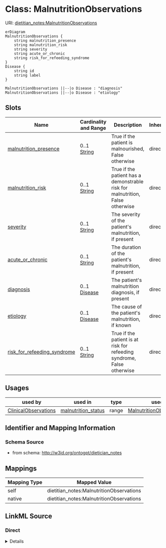 

# Class: MalnutritionObservations



URI: [dietitian_notes:MalnutritionObservations](dietitian_notes:MalnutritionObservations)



```mermaid
erDiagram
MalnutritionObservations {
    string malnutrition_presence  
    string malnutrition_risk  
    string severity  
    string acute_or_chronic  
    string risk_for_refeeding_syndrome  
}
Disease {
    string id  
    string label  
}

MalnutritionObservations ||--|o Disease : "diagnosis"
MalnutritionObservations ||--|o Disease : "etiology"

```



<!-- no inheritance hierarchy -->


## Slots

| Name | Cardinality and Range | Description | Inheritance |
| ---  | --- | --- | --- |
| [malnutrition_presence](malnutrition_presence.md) | 0..1 <br/> [String](String.md) | True if the patient is malnourished, False otherwise | direct |
| [malnutrition_risk](malnutrition_risk.md) | 0..1 <br/> [String](String.md) | True if the patient has a demonstrable risk for malnutrition, False otherwise | direct |
| [severity](severity.md) | 0..1 <br/> [String](String.md) | The severity of the patient's malnutrition, if present | direct |
| [acute_or_chronic](acute_or_chronic.md) | 0..1 <br/> [String](String.md) | The duration of the patient's malnutrition, if present | direct |
| [diagnosis](diagnosis.md) | 0..1 <br/> [Disease](Disease.md) | The patient's malnutrition diagnosis, if present | direct |
| [etiology](etiology.md) | 0..1 <br/> [Disease](Disease.md) | The cause of the patient's malnutrition, if known | direct |
| [risk_for_refeeding_syndrome](risk_for_refeeding_syndrome.md) | 0..1 <br/> [String](String.md) | True if the patient is at risk for refeeding syndrome, False otherwise | direct |





## Usages

| used by | used in | type | used |
| ---  | --- | --- | --- |
| [ClinicalObservations](ClinicalObservations.md) | [malnutrition_status](malnutrition_status.md) | range | [MalnutritionObservations](MalnutritionObservations.md) |






## Identifier and Mapping Information







### Schema Source


* from schema: http://w3id.org/ontogpt/dietician_notes




## Mappings

| Mapping Type | Mapped Value |
| ---  | ---  |
| self | dietitian_notes:MalnutritionObservations |
| native | dietitian_notes:MalnutritionObservations |







## LinkML Source

<!-- TODO: investigate https://stackoverflow.com/questions/37606292/how-to-create-tabbed-code-blocks-in-mkdocs-or-sphinx -->

### Direct

<details>
```yaml
name: MalnutritionObservations
from_schema: http://w3id.org/ontogpt/dietician_notes
attributes:
  malnutrition_presence:
    name: malnutrition_presence
    description: True if the patient is malnourished, False otherwise. N/A if not
      provided.
    from_schema: http://w3id.org/ontogpt/dietician_notes
    rank: 1000
    domain_of:
    - MalnutritionObservations
    range: string
  malnutrition_risk:
    name: malnutrition_risk
    description: True if the patient has a demonstrable risk for malnutrition, False
      otherwise. N/A if not provided.
    from_schema: http://w3id.org/ontogpt/dietician_notes
    rank: 1000
    domain_of:
    - MalnutritionObservations
    range: string
  severity:
    name: severity
    description: The severity of the patient's malnutrition, if present. This may
      be Mild, Moderate, or Severe. In general, a patient receiving less than 50%
      of their estimated energy requirement for greater than 5 days is considered
      to have severe malnutrition. N/A if not provided.
    from_schema: http://w3id.org/ontogpt/dietician_notes
    rank: 1000
    domain_of:
    - MalnutritionObservations
    range: string
  acute_or_chronic:
    name: acute_or_chronic
    description: The duration of the patient's malnutrition, if present. For pediatric
      patients, acute malnutrition is less than 3 months, and chronic malnutrition
      is greater than 3 months. This may be Acute or Chronic. N/A if not provided.
    from_schema: http://w3id.org/ontogpt/dietician_notes
    rank: 1000
    domain_of:
    - MalnutritionObservations
    range: string
  diagnosis:
    name: diagnosis
    description: The patient's malnutrition diagnosis, if present. This should not
      include modifiers like 'severe'. N/A if not provided.
    from_schema: http://w3id.org/ontogpt/dietician_notes
    rank: 1000
    domain_of:
    - MalnutritionObservations
    range: Disease
  etiology:
    name: etiology
    description: The cause of the patient's malnutrition, if known. This may be due
      to acute or chronic disease or social/behavioral factors. N/A if not provided.
    from_schema: http://w3id.org/ontogpt/dietician_notes
    rank: 1000
    domain_of:
    - MalnutritionObservations
    range: Disease
  risk_for_refeeding_syndrome:
    name: risk_for_refeeding_syndrome
    description: True if the patient is at risk for refeeding syndrome, False otherwise.
      N/A if not provided.
    from_schema: http://w3id.org/ontogpt/dietician_notes
    rank: 1000
    domain_of:
    - MalnutritionObservations
    range: string

```
</details>

### Induced

<details>
```yaml
name: MalnutritionObservations
from_schema: http://w3id.org/ontogpt/dietician_notes
attributes:
  malnutrition_presence:
    name: malnutrition_presence
    description: True if the patient is malnourished, False otherwise. N/A if not
      provided.
    from_schema: http://w3id.org/ontogpt/dietician_notes
    rank: 1000
    alias: malnutrition_presence
    owner: MalnutritionObservations
    domain_of:
    - MalnutritionObservations
    range: string
  malnutrition_risk:
    name: malnutrition_risk
    description: True if the patient has a demonstrable risk for malnutrition, False
      otherwise. N/A if not provided.
    from_schema: http://w3id.org/ontogpt/dietician_notes
    rank: 1000
    alias: malnutrition_risk
    owner: MalnutritionObservations
    domain_of:
    - MalnutritionObservations
    range: string
  severity:
    name: severity
    description: The severity of the patient's malnutrition, if present. This may
      be Mild, Moderate, or Severe. In general, a patient receiving less than 50%
      of their estimated energy requirement for greater than 5 days is considered
      to have severe malnutrition. N/A if not provided.
    from_schema: http://w3id.org/ontogpt/dietician_notes
    rank: 1000
    alias: severity
    owner: MalnutritionObservations
    domain_of:
    - MalnutritionObservations
    range: string
  acute_or_chronic:
    name: acute_or_chronic
    description: The duration of the patient's malnutrition, if present. For pediatric
      patients, acute malnutrition is less than 3 months, and chronic malnutrition
      is greater than 3 months. This may be Acute or Chronic. N/A if not provided.
    from_schema: http://w3id.org/ontogpt/dietician_notes
    rank: 1000
    alias: acute_or_chronic
    owner: MalnutritionObservations
    domain_of:
    - MalnutritionObservations
    range: string
  diagnosis:
    name: diagnosis
    description: The patient's malnutrition diagnosis, if present. This should not
      include modifiers like 'severe'. N/A if not provided.
    from_schema: http://w3id.org/ontogpt/dietician_notes
    rank: 1000
    alias: diagnosis
    owner: MalnutritionObservations
    domain_of:
    - MalnutritionObservations
    range: Disease
  etiology:
    name: etiology
    description: The cause of the patient's malnutrition, if known. This may be due
      to acute or chronic disease or social/behavioral factors. N/A if not provided.
    from_schema: http://w3id.org/ontogpt/dietician_notes
    rank: 1000
    alias: etiology
    owner: MalnutritionObservations
    domain_of:
    - MalnutritionObservations
    range: Disease
  risk_for_refeeding_syndrome:
    name: risk_for_refeeding_syndrome
    description: True if the patient is at risk for refeeding syndrome, False otherwise.
      N/A if not provided.
    from_schema: http://w3id.org/ontogpt/dietician_notes
    rank: 1000
    alias: risk_for_refeeding_syndrome
    owner: MalnutritionObservations
    domain_of:
    - MalnutritionObservations
    range: string

```
</details>